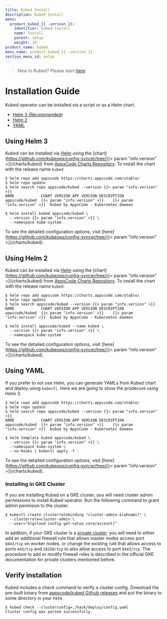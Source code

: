 ```yaml
---
title: Kubed Install
description: Kubed Install
menu:
  product_kubed_{{ .version }}:
    identifier: kubed-install
    name: Install
    parent: setup
    weight: 10
product_name: kubed
menu_name: product_kubed_{{ .version }}
section_menu_id: setup
---
```


> New to Kubed? Please start [here](/docs/concepts/README.md).

# Installation Guide

Kubed operator can be installed via a script or as a Helm chart.

<ul class="nav nav-tabs" id="installerTab" role="tablist">
  <li class="nav-item">
    <a class="nav-link active" id="helm3-tab" data-toggle="tab" href="#helm3" role="tab" aria-controls="helm3" aria-selected="true">Helm 3 (Recommended)</a>
  </li>
  <li class="nav-item">
    <a class="nav-link" id="helm2-tab" data-toggle="tab" href="#helm2" role="tab" aria-controls="helm2" aria-selected="false">Helm 2</a>
  </li>
  <li class="nav-item">
    <a class="nav-link" id="script-tab" data-toggle="tab" href="#script" role="tab" aria-controls="script" aria-selected="false">YAML</a>
  </li>
</ul>
<div class="tab-content" id="installerTabContent">
  <div class="tab-pane fade show active" id="helm3" role="tabpanel" aria-labelledby="helm3-tab">

## Using Helm 3

Kubed can be installed via [Helm](https://helm.sh/) using the [chart](https://github.com/kubeops/config-syncer/tree/{{< param "info.version" >}}/charts/kubed) from [AppsCode Charts Repository](https://github.com/appscode/charts). To install the chart with the release name `kubed`:

```console
$ helm repo add appscode https://charts.appscode.com/stable/
$ helm repo update
$ helm search repo appscode/kubed --version {{< param "info.version" >}}
NAME            CHART VERSION APP VERSION DESCRIPTION
appscode/kubed  {{< param "info.version" >}}    {{< param "info.version" >}}  Kubed by AppsCode - Kubernetes daemon

$ helm install kubed appscode/kubed \
  --version {{< param "info.version" >}} \
  --namespace kube-system
```

To see the detailed configuration options, visit [here](https://github.com/kubeops/config-syncer/tree/{{< param "info.version" >}}/charts/kubed).

</div>
<div class="tab-pane fade" id="helm2" role="tabpanel" aria-labelledby="helm2-tab">

## Using Helm 2

Kubed can be installed via [Helm](https://helm.sh/) using the [chart](https://github.com/kubeops/config-syncer/tree/{{< param "info.version" >}}/charts/kubed) from [AppsCode Charts Repository](https://github.com/appscode/charts). To install the chart with the release name `kubed`:

```console
$ helm repo add appscode https://charts.appscode.com/stable/
$ helm repo update
$ helm search appscode/kubed --version {{< param "info.version" >}}
NAME            CHART VERSION APP VERSION DESCRIPTION
appscode/kubed  {{< param "info.version" >}}    {{< param "info.version" >}}  Kubed by AppsCode - Kubernetes daemon

$ helm install appscode/kubed --name kubed \
  --version {{< param "info.version" >}} \
  --namespace kube-system
```

To see the detailed configuration options, visit [here](https://github.com/kubeops/config-syncer/tree/{{< param "info.version" >}}/charts/kubed).

</div>
<div class="tab-pane fade" id="script" role="tabpanel" aria-labelledby="script-tab">

## Using YAML

If you prefer to not use Helm, you can generate YAMLs from Kubed chart and deploy using `kubectl`. Here we are going to show the prodecure using Helm 3.

```console
$ helm repo add appscode https://charts.appscode.com/stable/
$ helm repo update
$ helm search repo appscode/kubed --version {{< param "info.version" >}}
NAME            CHART VERSION APP VERSION DESCRIPTION
appscode/kubed  {{< param "info.version" >}}    {{< param "info.version" >}}  Kubed by AppsCode - Kubernetes daemon

$ helm template kubed appscode/kubed \
  --version {{< param "info.version" >}} \
  --namespace kube-system \
  --no-hooks | kubectl apply -f -
```

To see the detailed configuration options, visit [here](https://github.com/kubeops/config-syncer/tree/{{< param "info.version" >}}/charts/kubed).

</div>
</div>

### Installing in GKE Cluster

If you are installing Kubed on a GKE cluster, you will need cluster admin permissions to install Kubed operator. Run the following command to grant admin permision to the cluster.

```console
$ kubectl create clusterrolebinding "cluster-admin-$(whoami)" \
  --clusterrole=cluster-admin \
  --user="$(gcloud config get-value core/account)"
```

In addition, if your GKE cluster is a [private cluster](https://cloud.google.com/kubernetes-engine/docs/how-to/private-clusters), you will need to either add an additional firewall rule that allows master nodes access port `8443/tcp` on worker nodes, or change the existing rule that allows access to ports `443/tcp` and `10250/tcp` to also allow access to port `8443/tcp`. The procedure to add or modify firewall rules is described in the official GKE documentation for private clusters mentioned before.

## Verify installation

Kubed includes a check command to verify a cluster config. Download the pre-built binary from [appscode/kubed Github releases](https://github.com/kubeops/config-syncer/releases) and put the binary to some directory in your `PATH`.

```console
$ kubed check --clusterconfig=./hack/deploy/config.yaml
Cluster config was parsed successfully.
```
